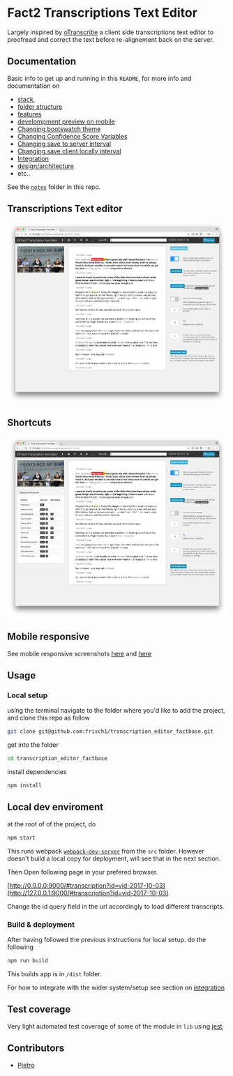 # Fact2 Transcriptions Text Editor

Largely inspired by [oTranscribe](http://otranscribe.com/) a client side transcriptions text editor to proofread and correct the text before re-alignement back on the server.

## Documentation 

Basic info to get up and running in this `README`, for more info  and documentation on 

- [stack](./notes/stack.md), 
- [folder structure](./notes/folder_structure_explained.md) 
- [features](./notes/features.md) 
- [develompment preview on mobile ](./notes/dev_test_on_mobile.md)
- [Changing bootswatch theme](./notes/changing_bootswatch_theme.md)
- [Changing Confidence Score Variables](./notes/changing_confidence_score_variables.md)
- [Changing save to server interval](./notes/changing_save_to_server_interval.md)
- [Changing save client locally interval](./notes/change_saved_locally_interval.md)
- [Integration](./notes/integration.md)
- [design/architecture](./notes/design_architecture.md)
- etc..

See the [`notes`](./notes) folder in this repo.


## Transcriptions Text editor 

![screenshot example](screenshots/Fact2_transcription_text_editor.png)

## Shortcuts 

![screenshot example](screenshots/Fact2_transcription_text_editor_shortcuts.png)

## Mobile responsive 

See mobile responsive screenshots  [here](screenshots/Fact2_transcription_text_editor_mobile.png) and [here](screenshots/Fact2_transcription_text_editor_mobile_controls.png)

<!-- ![screenshot example](screenshots/Fact2_transcription_text_editor_mobile.png)

![screenshot example](screenshots/Fact2_transcription_text_editor_mobile_controls.png) -->


## Usage

### Local setup 

using the terminal navigate to the folder where you'd like to add the project, and clone this repo as follow

```bash
git clone git@github.com:frisch1/transcription_editor_factbase.git
```

get into the folder

```bash
cd transcription_editor_factbase
```

install dependencies 

```bash
npm install
```

## Local dev enviroment

at the root of of the project, do 

```bash
npm start
```

This runs webpack [`webpack-dev-server`](https://github.com/webpack/webpack-dev-server) from the `src` folder. However doesn't build a local copy for deployment, will see that in the next section.

Then Open following page in your prefered browser.

[http://0.0.0.0:9000/#transcription?id=vid-2017-10-03](http://127.0.0.1:9000/#transcription?id=vid-2017-10-03)

Change the id query field in the url accordingly to load different transcripts.


### Build & deployment

After having followed the previous instructions for local setup. do the following

```bash
npm run build
```

This builds app is in `/dist` folder. 


For how to integrate with the wider system/setup see section on [integration](./notes/integration.md)


## Test coverage

Very light automated test coverage of some of the module in `lib` using [jest](https://facebook.github.io/jest/);



<!-- ### version control 

Origin is bitbucket repo  used for development

to push to private github 

```
git push githubfactbase master
```

https://help.github.com/articles/adding-a-remote/ -->


## Contributors

- [Pietro](https://github.com/pietrop)